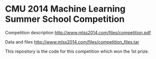 CMU 2014 Machine Learning Summer School Competition
========
Competition description http://www.mlss2014.com/files/competition.pdf

Data and files http://www.mlss2014.com/files/competition_files.tar

This repository is the code for this competition which won the 1st prize.

 
